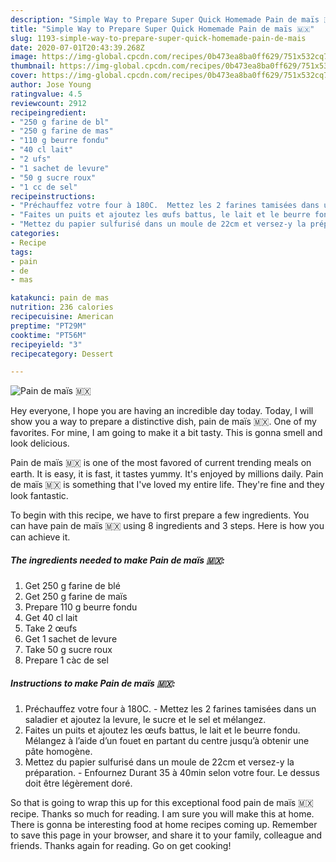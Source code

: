 ```yaml
---
description: "Simple Way to Prepare Super Quick Homemade Pain de maïs 🇲🇽"
title: "Simple Way to Prepare Super Quick Homemade Pain de maïs 🇲🇽"
slug: 1193-simple-way-to-prepare-super-quick-homemade-pain-de-mais
date: 2020-07-01T20:43:39.268Z
image: https://img-global.cpcdn.com/recipes/0b473ea8ba0ff629/751x532cq70/pain-de-mais-🇲🇽-photo-principale-de-la-recette.jpg
thumbnail: https://img-global.cpcdn.com/recipes/0b473ea8ba0ff629/751x532cq70/pain-de-mais-🇲🇽-photo-principale-de-la-recette.jpg
cover: https://img-global.cpcdn.com/recipes/0b473ea8ba0ff629/751x532cq70/pain-de-mais-🇲🇽-photo-principale-de-la-recette.jpg
author: Jose Young
ratingvalue: 4.5
reviewcount: 2912
recipeingredient:
- "250 g farine de bl"
- "250 g farine de mas"
- "110 g beurre fondu"
- "40 cl lait"
- "2 ufs"
- "1 sachet de levure"
- "50 g sucre roux"
- "1 cc de sel"
recipeinstructions:
- "Préchauffez votre four à 180C.  Mettez les 2 farines tamisées dans un saladier et ajoutez la levure, le sucre et le sel et mélangez."
- "Faites un puits et ajoutez les œufs battus, le lait et le beurre fondu. Mélangez à l’aide d’un fouet en partant du centre jusqu’à obtenir une pâte homogène."
- "Mettez du papier sulfurisé dans un moule de 22cm et versez-y la préparation.  Enfournez Durant 35 à 40min selon votre four. Le dessus doit être légèrement doré."
categories:
- Recipe
tags:
- pain
- de
- mas

katakunci: pain de mas 
nutrition: 236 calories
recipecuisine: American
preptime: "PT29M"
cooktime: "PT56M"
recipeyield: "3"
recipecategory: Dessert

---
```



![Pain de maïs 🇲🇽](https://img-global.cpcdn.com/recipes/0b473ea8ba0ff629/751x532cq70/pain-de-mais-🇲🇽-photo-principale-de-la-recette.jpg)

Hey everyone, I hope you are having an incredible day today. Today, I will show you a way to prepare a distinctive dish, pain de maïs 🇲🇽. One of my favorites. For mine, I am going to make it a bit tasty. This is gonna smell and look delicious.



Pain de maïs 🇲🇽 is one of the most favored of current trending meals on earth. It is easy, it is fast, it tastes yummy. It's enjoyed by millions daily. Pain de maïs 🇲🇽 is something that I've loved my entire life. They're fine and they look fantastic.


To begin with this recipe, we have to first prepare a few ingredients. You can have pain de maïs 🇲🇽 using 8 ingredients and 3 steps. Here is how you can achieve it.

<!--inarticleads1-->

##### The ingredients needed to make Pain de maïs 🇲🇽:

1. Get 250 g farine de blé
1. Get 250 g farine de maïs
1. Prepare 110 g beurre fondu
1. Get 40 cl lait
1. Take 2 œufs
1. Get 1 sachet de levure
1. Take 50 g sucre roux
1. Prepare 1 càc de sel




<!--inarticleads2-->

##### Instructions to make Pain de maïs 🇲🇽:

1. Préchauffez votre four à 180C.  - Mettez les 2 farines tamisées dans un saladier et ajoutez la levure, le sucre et le sel et mélangez.
1. Faites un puits et ajoutez les œufs battus, le lait et le beurre fondu. Mélangez à l’aide d’un fouet en partant du centre jusqu’à obtenir une pâte homogène.
1. Mettez du papier sulfurisé dans un moule de 22cm et versez-y la préparation.  - Enfournez Durant 35 à 40min selon votre four. Le dessus doit être légèrement doré.




So that is going to wrap this up for this exceptional food pain de maïs 🇲🇽 recipe. Thanks so much for reading. I am sure you will make this at home. There is gonna be interesting food at home recipes coming up. Remember to save this page in your browser, and share it to your family, colleague and friends. Thanks again for reading. Go on get cooking!
